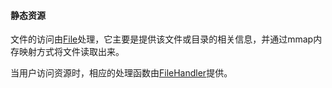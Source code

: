 #### 静态资源

文件的访问由[File](https://github.com/silence1772/Sinetlib/blob/master/src/http/file.h)处理，它主要是提供该文件或目录的相关信息，并通过mmap内存映射方式将文件读取出来。

当用户访问资源时，相应的处理函数由[FileHandler](https://github.com/silence1772/Sinetlib/blob/master/src/http/filehandler.h)提供。

